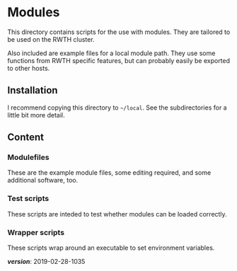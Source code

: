 # Modules

This directory contains scripts for the use with modules. 
They are tailored to be used on the RWTH cluster.

Also included are example files for a local module path.
They use some functions from RWTH specific features,
but can probably easily be exported to other hosts.

## Installation

I recommend copying this directory to `~/local`.
See the subdirectories for a little bit more detail.

## Content
### Modulefiles

These are the example module files, some editing required, 
and some additional software, too.

### Test scripts

These scripts are inteded to test whether modules can be loaded correctly.

### Wrapper scripts

These scripts wrap around an executable to set environment variables.

___version___: 2019-02-28-1035

